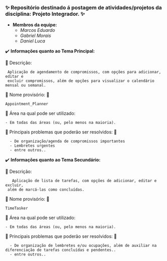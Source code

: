 ### **:sparkles: Repositório destinado á postagem de atividades/projetos da disciplina: Projeto Integrador. :sparkles:**

- **Membros da equipe:**
    - *Marcos Eduardo*
    - *Gabriel Morais*
    - *Daniel Luca*
    
    
  
:heavy_check_mark: **Informações quanto ao Tema Principal:**
 
  :speech_balloon: Descrição:
  
     Aplicação de agendamento de compromissos, com opções para adicionar, editar e
     excluir compromissos, além de opções para visualizar o calendário mensal ou semanal.
     
    
:pushpin: Nome provisório:  :pushpin:
    
    Appointment_Planner
    
    
:construction_worker: Área na qual pode ser utilizado:
    
    - Em todas das áreas (ou, pelo menos na maioria).
    
    
:dart: Principais problemas que poderão ser resolvidos:  :dart:
    
      - De organização/agenda de compromissos importantes
      - Lembretes urgentes
      - entre outros..
    

:heavy_check_mark: **Informações quanto ao Tema Secundário:**

  :speech_balloon: Descrição:
  
       Aplicação de lista de tarefas, com opções de adicionar, editar e excluir, 
     além de marcá-las como concluídas.
     
    
:pushpin: Nome provisório:  :pushpin:
    
    TimeTasker
    
    
:construction_worker: Área na qual pode ser utilizado:
    
    - Em todas das áreas (ou, pelo menos na maioria).
    
    
:dart: Principais problemas que poderão ser resolvidos:  :dart:
    
      - De organização de lembretes e/ou ocupações, além de auxiliar na diferenciação de tarefas concluídas e pendentes..
      - entre outros..
